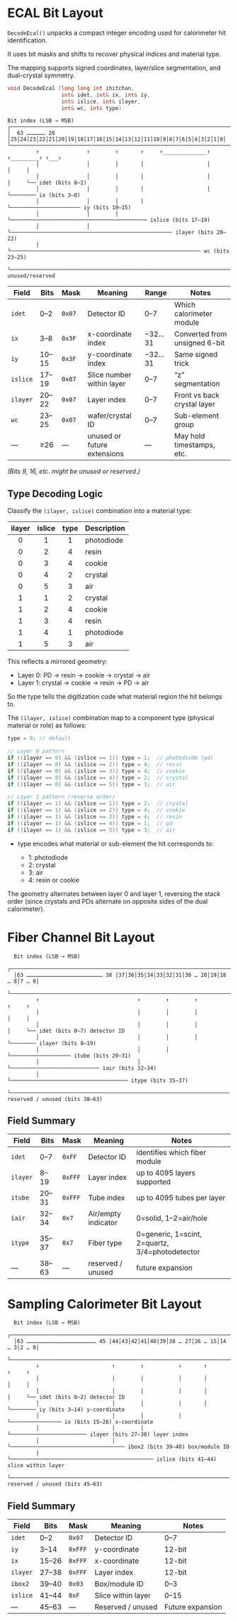 # ECAL Bit Layout

`DecodeEcal()` unpacks a compact integer encoding used for calorimeter hit identification.

It uses bit masks and shifts to recover physical indices and material type.

The mapping supports signed coordinates, layer/slice segmentation, and dual-crystal symmetry.

```cpp
void DecodeEcal (long long int ihitchan,
                 int& idet, int& ix, int& iy,
                 int& islice, int& ilayer,
                 int& wc, int& type)
```

```pgsql
Bit index (LSB → MSB)
┌───────────────────────────────────────────────────────────────────────────────────┐
│  63 ……………… 26 │25│24│23│22│21│20│19│18│17│16│15│14│13│12│11│10│9│8│7│6│5│4│3│2│1│0│
└───────────────────────────────────────────────────────────────────────────────────┘
         ↑               ↑        ↑       ↑     ↑______________↑   ↑_________↑ ↑___↑
         │               │        │       │                    │             │     │
         │               │        │       │                    │             │     └── idet (bits 0–2)
         │               │        │       │                    │             └──────── ix (bits 3–8)
         │               │        │       │                    └────────────────────── iy (bits 10–15)
         │               │        │       └─────────────────────────────────────────── islice (bits 17–19)
         │               │        └─────────────────────────────────────────────────── ilayer (bits 20–22)
         │               └──────────────────────────────────────────────────────────── wc (bits 23–25)
         └──────────────────────────────────────────────────────────────────────────── unused/reserved
```

| Field    | Bits  | Mask   | Meaning                     | Range  | Notes                         |
| -------- | ----- | ------ | --------------------------- | ------ | ----------------------------- |
| `idet`   | 0–2   | `0x07` | Detector ID                 | 0–7    | Which calorimeter module      |
| `ix`     | 3–8   | `0x3F` | x-coordinate index          | −32…31 | Converted from unsigned 6-bit |
| `iy`     | 10–15 | `0x3F` | y-coordinate index          | −32…31 | Same signed trick             |
| `islice` | 17–19 | `0x07` | Slice number within layer   | 0–7    | “z” segmentation              |
| `ilayer` | 20–22 | `0x07` | Layer index                 | 0–7    | Front vs back crystal layer   |
| `wc`     | 23–25 | `0x07` | wafer/crystal ID            | 0–7    | Sub-element group             |
| —        | ≥26   | —      | unused or future extensions | —      | May hold timestamps, etc.     |

_(Bits 9, 16, etc. might be unused or reserved.)_


## Type Decoding Logic

Classify the `(ilayer, islice)` combination into a material type:

| ilayer | islice | type | Description |
| :----: | :----: | :--: | :---------- |
|    0   |    1   |   1  | photodiode  |
|    0   |    2   |   4  | resin       |
|    0   |    3   |   4  | cookie      |
|    0   |    4   |   2  | crystal     |
|    0   |    5   |   3  | air         |
|    1   |    1   |   2  | crystal     |
|    1   |    2   |   4  | cookie      |
|    1   |    3   |   4  | resin       |
|    1   |    4   |   1  | photodiode  |
|    1   |    5   |   3  | air         |

This reflects a mirrored geometry:

 * Layer 0: PD → resin → cookie → crystal → air
 * Layer 1: crystal → cookie → resin → PD → air

So the type tells the digitization code what material region the hit belongs to.

The `(ilayer, islice)` combination map to a component type (physical material or role) as follows:

```cpp
type = 0; // default

// Layer 0 pattern
if ((ilayer == 0) && (islice == 1)) type = 1;  // photodiode (pd)
if ((ilayer == 0) && (islice == 2)) type = 4;  // resin
if ((ilayer == 0) && (islice == 3)) type = 4;  // cookie
if ((ilayer == 0) && (islice == 4)) type = 2;  // crystal
if ((ilayer == 0) && (islice == 5)) type = 3;  // air

// Layer 1 pattern (reverse order)
if ((ilayer == 1) && (islice == 1)) type = 2;  // crystal
if ((ilayer == 1) && (islice == 2)) type = 4;  // cookie
if ((ilayer == 1) && (islice == 3)) type = 4;  // resin
if ((ilayer == 1) && (islice == 4)) type = 1;  // pd
if ((ilayer == 1) && (islice == 5)) type = 3;  // air
```
* type encodes what material or sub-element the hit corresponds to:

   * 1: photodiode
   * 2: crystal
   * 3: air
   * 4: resin or cookie

The geometry alternates between layer 0 and layer 1, reversing the stack order (since crystals and PDs alternate on opposite sides of the dual calorimeter).

# Fiber Channel Bit Layout

```pgsql
  Bit index (LSB → MSB)
  ┌────────────────────────────────────────────────────────────────────────────┐
  │63 ……………………………………………………………… 38 │37│36│35│34│33│32│31│30 … 20│19│18 … 8│7 … 0│
  └────────────────────────────────────────────────────────────────────────────┘
         ↑                               ↑        ↑        ↑          ↑     ↑
         │                               │        │        │          │     │
         │                               │        │        │          │     └── idet (bits 0–7) detector ID
         │                               │        │        │          └──────── ilayer (bits 8–19)
         │                               │        │        └─────────────────── itube (bits 20–31)
         │                               │        └──────────────────────────── iair (bits 32–34)
         │                               └───────────────────────────────────── itype (bits 35–37)
         └───────────────────────────────────────────────────────────────────── reserved / unused (bits 38–63)
```

## Field Summary

| Field    | Bits  | Mask    | Meaning             | Notes                                           |
| -------- | ----- | ------- | ------------------- | ----------------------------------------------- |
| `idet`   | 0–7   | `0xFF`  | Detector ID         | identifies which fiber module                   |
| `ilayer` | 8–19  | `0xFFF` | Layer index         | up to 4095 layers supported                     |
| `itube`  | 20–31 | `0xFFF` | Tube index          | up to 4095 tubes per layer                      |
| `iair`   | 32–34 | `0x7`   | Air/empty indicator | 0=solid, 1–2=air/hole                           |
| `itype`  | 35–37 | `0x7`   | Fiber type          | 0=generic, 1=scint, 2=quartz, 3/4=photodetector |
| —        | 38–63 | —       | reserved / unused   | future expansion                                |


# Sampling Calorimeter Bit Layout
```pgsql
  Bit index (LSB → MSB)
  ┌────────────────────────────────────────────────────────────────────────────┐
  │63 ………………………………………………………… 45 │44│43│42│41│40│39│38 … 27│26 … 15│14 … 3│2 … 0│
  └────────────────────────────────────────────────────────────────────────────┘
         ↑                       ↑        ↑           ↑       ↑       ↑     ↑
         │                       │        │           │       │       │     │
         │                       │        │           │       │       │     └── idet (bits 0–2) detector ID
         │                       │        │           │       │       └──────── iy (bits 3–14) y-coordinate
         │                       │        │           │       └──────────────── ix (bits 15–26) x-coordinate
         │                       │        │           └──────────────────────── ilayer (bits 27–38) layer index
         │                       │        └──────────────────────────────────── ibox2 (bits 39–40) box/module ID
         │                       └───────────────────────────────────────────── islice (bits 41–44) slice within layer
         └───────────────────────────────────────────────────────────────────── reserved / unused (bits 45–63)
```

## Field Summary

| Field    | Bits  | Mask    | Meaning            | Notes            |
| -------- | ----- | ------- | ------------------ | ---------------- |
| `idet`   | 0–2   | `0x07`  | Detector ID        | 0–7              |
| `iy`     | 3–14  | `0xFFF` | y-coordinate       | 12-bit           |
| `ix`     | 15–26 | `0xFFF` | x-coordinate       | 12-bit           |
| `ilayer` | 27–38 | `0xFFF` | Layer index        | 12-bit           |
| `ibox2`  | 39–40 | `0x03`  | Box/module ID      | 0–3              |
| `islice` | 41–44 | `0xF`   | Slice within layer | 0–15             |
| —        | 45–63 | —       | Reserved / unused  | Future expansion |
